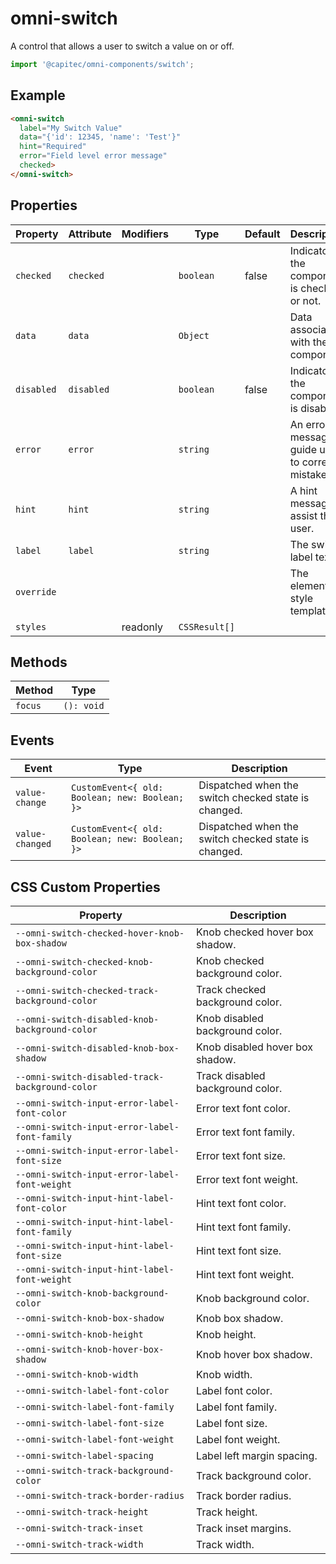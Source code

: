 # omni-switch

A control that allows a user to switch a value on or off.

```js 
import '@capitec/omni-components/switch'; 
```

## Example

```html
<omni-switch
  label="My Switch Value"
  data="{'id': 12345, 'name': 'Test'}"
  hint="Required"
  error="Field level error message"
  checked>
</omni-switch>
```

## Properties

| Property   | Attribute  | Modifiers | Type          | Default | Description                                      |
|------------|------------|-----------|---------------|---------|--------------------------------------------------|
| `checked`  | `checked`  |           | `boolean`     | false   | Indicator if the component is checked or not.    |
| `data`     | `data`     |           | `Object`      |         | Data associated with the component.              |
| `disabled` | `disabled` |           | `boolean`     | false   | Indicator if the component is disabled.          |
| `error`    | `error`    |           | `string`      |         | An error message to guide users to correct a mistake. |
| `hint`     | `hint`     |           | `string`      |         | A hint message to assist the user.               |
| `label`    | `label`    |           | `string`      |         | The switch label text.                           |
| `override` |            |           |               |         | The element style template.                      |
| `styles`   |            | readonly  | `CSSResult[]` |         |                                                  |

## Methods

| Method  | Type       |
|---------|------------|
| `focus` | `(): void` |

## Events

| Event           | Type                                           | Description                                      |
|-----------------|------------------------------------------------|--------------------------------------------------|
| `value-change`  | `CustomEvent<{ old: Boolean; new: Boolean; }>` | Dispatched when the switch checked state is changed. |
| `value-changed` | `CustomEvent<{ old: Boolean; new: Boolean; }>` | Dispatched when the switch checked state is changed. |

## CSS Custom Properties

| Property                                        | Description                      |
|-------------------------------------------------|----------------------------------|
| `--omni-switch-checked-hover-knob-box-shadow`   | Knob checked hover box shadow.   |
| `--omni-switch-checked-knob-background-color`   | Knob checked background color.   |
| `--omni-switch-checked-track-background-color`  | Track checked background color.  |
| `--omni-switch-disabled-knob-background-color`  | Knob disabled background color.  |
| `--omni-switch-disabled-knob-box-shadow`        | Knob disabled hover box shadow.  |
| `--omni-switch-disabled-track-background-color` | Track disabled background color. |
| `--omni-switch-input-error-label-font-color`    | Error text font color.           |
| `--omni-switch-input-error-label-font-family`   | Error text font family.          |
| `--omni-switch-input-error-label-font-size`     | Error text font size.            |
| `--omni-switch-input-error-label-font-weight`   | Error text font weight.          |
| `--omni-switch-input-hint-label-font-color`     | Hint text font color.            |
| `--omni-switch-input-hint-label-font-family`    | Hint text font family.           |
| `--omni-switch-input-hint-label-font-size`      | Hint text font size.             |
| `--omni-switch-input-hint-label-font-weight`    | Hint text font weight.           |
| `--omni-switch-knob-background-color`           | Knob background color.           |
| `--omni-switch-knob-box-shadow`                 | Knob box shadow.                 |
| `--omni-switch-knob-height`                     | Knob height.                     |
| `--omni-switch-knob-hover-box-shadow`           | Knob hover box shadow.           |
| `--omni-switch-knob-width`                      | Knob width.                      |
| `--omni-switch-label-font-color`                | Label font color.                |
| `--omni-switch-label-font-family`               | Label font family.               |
| `--omni-switch-label-font-size`                 | Label font size.                 |
| `--omni-switch-label-font-weight`               | Label font weight.               |
| `--omni-switch-label-spacing`                   | Label left margin spacing.       |
| `--omni-switch-track-background-color`          | Track background color.          |
| `--omni-switch-track-border-radius`             | Track border radius.             |
| `--omni-switch-track-height`                    | Track height.                    |
| `--omni-switch-track-inset`                     | Track inset margins.             |
| `--omni-switch-track-width`                     | Track width.                     |
